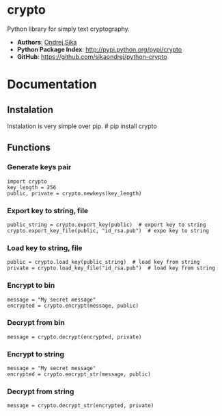 crypto
======

Python library for simply text cryptography.

* __Authors__: [Ondrej Sika](http://ondrejsika.com/c.html)
* __Python Package Index__: <http://pypi.python.org/pypi/crypto>
* __GitHub__: <https://github.com/sikaondrej/python-crypto>

Documentation
=============

Instalation
-----------

Instalation is very simple over pip.
    # pip install crypto

Functions
---------

### Generate keys pair
    import crypto
    key_length = 256
    public, private = crypto.newkeys(key_length)

### Export key to string, file
    public_string = crypto.export_key(public)  # export key to string
    crypto.export_key_file(public, "id_rsa.pub")  # expo key to string

### Load key to string, file
    public = crypto.load_key(public_string)  # load key from string
    private = crypto.load_key_file("id_rsa.pub")  # load key from string

### Encrypt to bin
    message = "My secret message"
    encrypted = crypto.encrypt(message, public)

### Decrypt from bin
    message = crypto.decrypt(encrypted, private)

### Encrypt to string
    message = "My secret message"
    encrypted = crypto.encrypt_str(message, public)

### Decrypt from string
    message = crypto.decrypt_str(encrypted, private)

